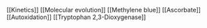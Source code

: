 [[Kinetics]]
[[Molecular evolution]]
[[Methylene blue]]
[[Ascorbate]]
[[Autoxidation]]
[[Tryptophan 2,3-Dioxygenase]]
